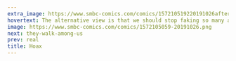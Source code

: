 ```yaml
---
extra_image: https://www.smbc-comics.com/comics/157210519220191026after.png
hovertext: The alternative view is that we should stop faking so many achievements in space and start faking care of the people down here.
image: https://www.smbc-comics.com/comics/1572105059-20191026.png
next: they-walk-among-us
prev: real
title: Hoax
---
```

